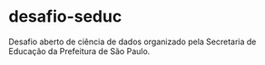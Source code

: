 # desafio-seduc
Desafio aberto de ciência de dados organizado pela Secretaria de Educação da Prefeitura de São Paulo.
